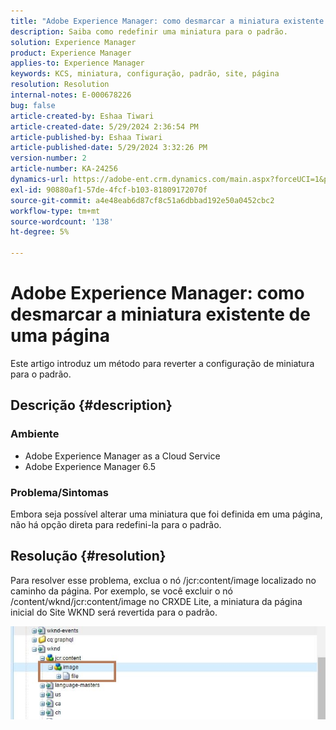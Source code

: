 ```yaml
---
title: "Adobe Experience Manager: como desmarcar a miniatura existente de uma página"
description: Saiba como redefinir uma miniatura para o padrão.
solution: Experience Manager
product: Experience Manager
applies-to: Experience Manager
keywords: KCS, miniatura, configuração, padrão, site, página
resolution: Resolution
internal-notes: E-000678226
bug: false
article-created-by: Eshaa Tiwari
article-created-date: 5/29/2024 2:36:54 PM
article-published-by: Eshaa Tiwari
article-published-date: 5/29/2024 3:32:26 PM
version-number: 2
article-number: KA-24256
dynamics-url: https://adobe-ent.crm.dynamics.com/main.aspx?forceUCI=1&pagetype=entityrecord&etn=knowledgearticle&id=27b8bddf-c81d-ef11-840b-6045bd026dc7
exl-id: 90880af1-57de-4fcf-b103-81809172070f
source-git-commit: a4e48eab6d87cf8c51a6dbbad192e50a0452cbc2
workflow-type: tm+mt
source-wordcount: '138'
ht-degree: 5%

---
```


# Adobe Experience Manager: como desmarcar a miniatura existente de uma página


Este artigo introduz um método para reverter a configuração de miniatura para o padrão.

## Descrição {#description}


### <b>Ambiente</b>

- Adobe Experience Manager as a Cloud Service
- Adobe Experience Manager 6.5


### Problema/Sintomas

Embora seja possível alterar uma miniatura que foi definida em uma página, não há opção direta para redefini-la para o padrão.


## Resolução {#resolution}


Para resolver esse problema, exclua o nó /jcr:content/image localizado no caminho da página. Por exemplo, se você excluir o nó /content/wknd/jcr:content/image no CRXDE Lite, a miniatura da página inicial do Site WKND será revertida para o padrão.

![](assets/7ba6cb6c-0e14-ef11-9f89-6045bd06eea5.png)
